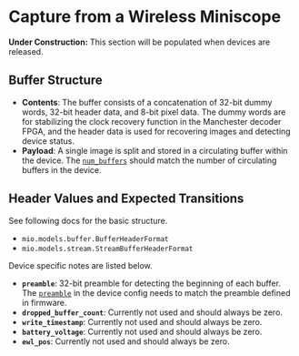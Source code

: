 # Capture from a Wireless Miniscope

**Under Construction:** This section will be populated when devices are released.

## Buffer Structure
- **Contents**: The buffer consists of a concatenation of 32-bit dummy words, 32-bit header data, and 8-bit pixel data. The dummy words are for stabilizing the clock recovery function in the Manchester decoder FPGA, and the header data is used for recovering images and detecting device status.
- **Payload**: A single image is split and stored in a circulating buffer within the device. The [`num_buffers`](../../api/stream_daq.md) should match the number of circulating buffers in the device.

## Header Values and Expected Transitions
See following docs for the basic structure.
- `mio.models.buffer.BufferHeaderFormat`
- `mio.models.stream.StreamBufferHeaderFormat`

Device specific notes are listed below.
- **`preamble`**: 32-bit preamble for detecting the beginning of each buffer. The [`preamble`](../../api/stream_daq.md) in the device config needs to match the preamble defined in firmware.
- **`dropped_buffer_count`**: Currently not used and should always be zero.
- **`write_timestamp`**: Currently not used and should always be zero.
- **`battery_voltage`**: Currently not used and should always be zero.
- **`ewl_pos`**: Currently not used and should always be zero.